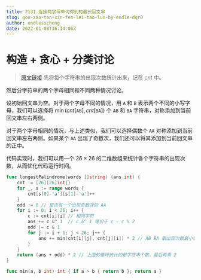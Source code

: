 ```yaml
---
title: 2131.连接两字母单词得到的最长回文串
slug: gou-zao-tan-xin-fen-lei-tao-lun-by-endle-dqr8
author: endlesscheng
date: 2022-01-08T16:14:06Z
---
```

# 构造 + 贪心 + 分类讨论
 
> [原文链接](https://leetcode.cn/problems/longest-palindrome-by-concatenating-two-letter-words/solution/gou-zao-tan-xin-fen-lei-tao-lun-by-endle-dqr8)
先将每个字符串的出现次数统计出来，记在 $\textit{cnt}$ 中。

然后分字符串的两个字母相同和不同两种情况讨论。

设初始回文串为空。对于两个字母不同的情况，用 $\texttt{A}$ 和 $\texttt{B}$ 表示两个不同的小写字母，我们可以选择将 $\min(\textit{cnt}[\texttt{AB}],\textit{cnt}[\texttt{BA}])$ 个 $\texttt{AB}$ 和 $\texttt{BA}$ 字符串，对称添加到当前回文串左右两侧。

对于两个字母相同的情况，与上述类似，我们可以选择偶数个 $\texttt{AA}$ 对称添加到当前回文串左右两侧。如果某个 $\texttt{AA}$ 出现了奇数次，我们还可以将其添加到当前回文串的正中。

代码实现时，我们可以用一个 $26 \times 26$ 的二维数组来统计各个字符串的出现次数，从而优化代码运行时间。

```go
func longestPalindrome(words []string) (ans int) {
	cnt := [26][26]int{}
	for _, s := range words {
		cnt[s[0]-'a'][s[1]-'a']++
	}
	odd := 0 // 是否有一个出现奇数次的 AA
	for i := 0; i < 26; i++ {
		c := cnt[i][i] // 相同字符
		ans += c &^ 1  // c &^ 1 等价于 c - c % 2
		odd |= c & 1
		for j := i + 1; j < 26; j++ {
			ans += min(cnt[i][j], cnt[j][i]) * 2 // AB BA 取出现次数最小值
		}
	}
	return (ans + odd) * 2 // 上面的循环统计的是字符串个数，最后再乘 2
}

func min(a, b int) int { if a > b { return b }; return a }
```

